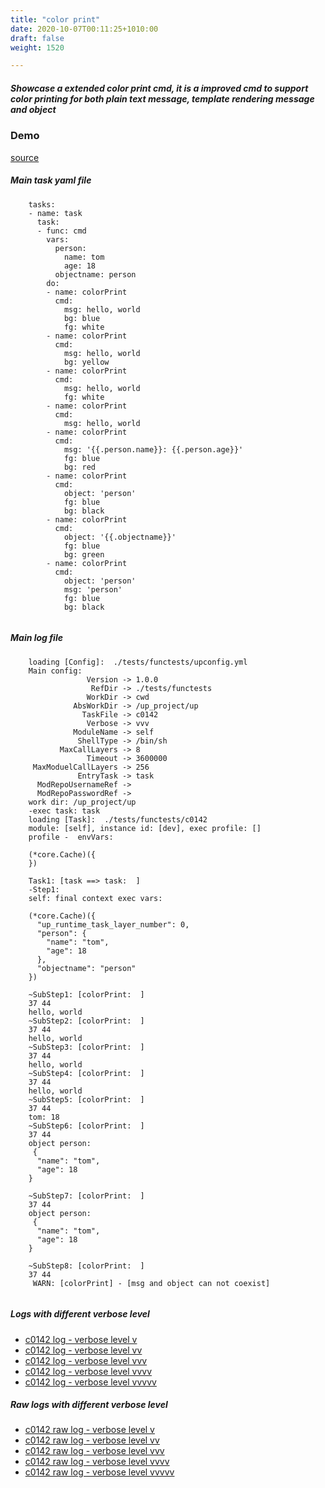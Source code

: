 ```yaml
---
title: "color print"
date: 2020-10-07T00:11:25+1010:00
draft: false
weight: 1520

---
```


##### Showcase a extended color print cmd, it is a improved cmd to support color printing for both plain text message, template rendering message and object


### Demo








[source](https://github.com/upcmd/up/blob/master/tests/functests/c0142.yml)

##### Main task yaml file
```
    tasks:
    - name: task
      task:
      - func: cmd
        vars:
          person:
            name: tom
            age: 18
          objectname: person
        do:
        - name: colorPrint
          cmd:
            msg: hello, world
            bg: blue
            fg: white
        - name: colorPrint
          cmd:
            msg: hello, world
            bg: yellow
        - name: colorPrint
          cmd:
            msg: hello, world
            fg: white
        - name: colorPrint
          cmd:
            msg: hello, world
        - name: colorPrint
          cmd:
            msg: '{{.person.name}}: {{.person.age}}'
            fg: blue
            bg: red
        - name: colorPrint
          cmd:
            object: 'person'
            fg: blue
            bg: black
        - name: colorPrint
          cmd:
            object: '{{.objectname}}'
            fg: blue
            bg: green
        - name: colorPrint
          cmd:
            object: 'person'
            msg: 'person'
            fg: blue
            bg: black
    
```
##### Main log file
```
    loading [Config]:  ./tests/functests/upconfig.yml
    Main config:
                 Version -> 1.0.0
                  RefDir -> ./tests/functests
                 WorkDir -> cwd
              AbsWorkDir -> /up_project/up
                TaskFile -> c0142
                 Verbose -> vvv
              ModuleName -> self
               ShellType -> /bin/sh
           MaxCallLayers -> 8
                 Timeout -> 3600000
     MaxModuelCallLayers -> 256
               EntryTask -> task
      ModRepoUsernameRef -> 
      ModRepoPasswordRef -> 
    work dir: /up_project/up
    -exec task: task
    loading [Task]:  ./tests/functests/c0142
    module: [self], instance id: [dev], exec profile: []
    profile -  envVars:
    
    (*core.Cache)({
    })
    
    Task1: [task ==> task:  ]
    -Step1:
    self: final context exec vars:
    
    (*core.Cache)({
      "up_runtime_task_layer_number": 0,
      "person": {
        "name": "tom",
        "age": 18
      },
      "objectname": "person"
    })
    
    ~SubStep1: [colorPrint:  ]
    37 44
    hello, world
    ~SubStep2: [colorPrint:  ]
    37 44
    hello, world
    ~SubStep3: [colorPrint:  ]
    37 44
    hello, world
    ~SubStep4: [colorPrint:  ]
    37 44
    hello, world
    ~SubStep5: [colorPrint:  ]
    37 44
    tom: 18
    ~SubStep6: [colorPrint:  ]
    37 44
    object person:
     {
      "name": "tom",
      "age": 18
    }
    
    ~SubStep7: [colorPrint:  ]
    37 44
    object person:
     {
      "name": "tom",
      "age": 18
    }
    
    ~SubStep8: [colorPrint:  ]
    37 44
     WARN: [colorPrint] - [msg and object can not coexist]
    
```


##### Logs with different verbose level
* [c0142 log - verbose level v](../../logs/c0142_v)
* [c0142 log - verbose level vv](../../logs/c0142_vv)
* [c0142 log - verbose level vvv](../../logs/c0142_vvvv)
* [c0142 log - verbose level vvvv](../../logs/c0142_vvvv)
* [c0142 log - verbose level vvvvv](../../logs/c0142_vvvvv)

##### Raw logs with different verbose level
* [c0142 raw log - verbose level v](../../reflogs/c0142_v.log)
* [c0142 raw log - verbose level vv](../../reflogs/c0142_vv.log)
* [c0142 raw log - verbose level vvv](../../reflogs/c0142_vvv.log)
* [c0142 raw log - verbose level vvvv](../../reflogs/c0142_vvvv.log)
* [c0142 raw log - verbose level vvvvv](../../reflogs/c0142_vvvvv.log)







